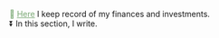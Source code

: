 ---
---

<div id="blog-top">
    <p><span style="color:#7AA874">📌</span> <a href="https://docs.google.com/spreadsheets/d/1cpdYyIduOeNkVEO0obCQDTXeUsUUyz3442HwY1jHfEk/edit?usp=sharing" target="_blank" style="color:#7AA874">Here</a> I keep record of my finances and investments.<br>
    ⏬ In this section, I write.</p>
</div>